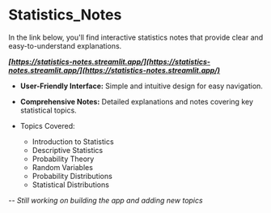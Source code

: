 # Statistics_Notes

In the link below, you'll find interactive statistics notes that provide clear and easy-to-understand explanations.

***[https://statistics-notes.streamlit.app/](https://statistics-notes.streamlit.app/](https://statistics-notes.streamlit.app/)***

- **User-Friendly Interface:** Simple and intuitive design for easy navigation.
- **Comprehensive Notes:** Detailed explanations and notes covering key statistical topics.

- Topics Covered:
    - Introduction to Statistics
    - Descriptive Statistics
    - Probability Theory
    - Random Variables
    - Probability Distributions
    - Statistical Distributions

-- *Still working on building the app and adding new topics*
